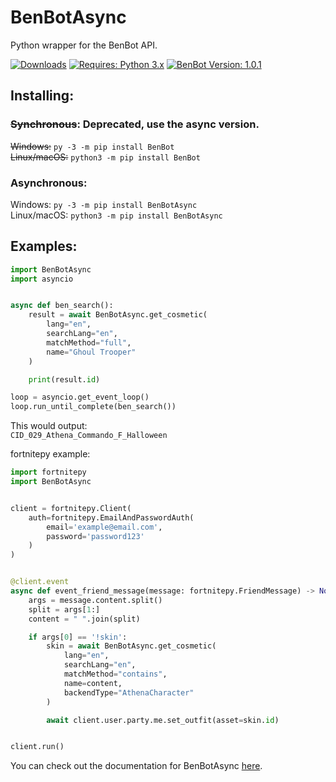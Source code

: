 # BenBotAsync
Python wrapper for the BenBot API.

[![Downloads](https://pepy.tech/badge/benbotasync)](https://pepy.tech/project/benbotasync)
[![Requires: Python 3.x](https://img.shields.io/pypi/pyversions/BenBotAsync.svg)](https://pypi.org/project/BenBotAsync/)
[![BenBot Version: 1.0.1](https://img.shields.io/pypi/v/BenBotAsync.svg)](https://pypi.org/project/BenBotAsync/)

## Installing:
### ~~Synchronous~~: **Deprecated, use the async version.**
~~Windows:~~ ``py -3 -m pip install BenBot``<br>
~~Linux/macOS:~~ ``python3 -m pip install BenBot``

### Asynchronous:
Windows: ``py -3 -m pip install BenBotAsync``<br>
Linux/macOS: ``python3 -m pip install BenBotAsync``

## Examples:
```py
import BenBotAsync
import asyncio


async def ben_search():
    result = await BenBotAsync.get_cosmetic(
        lang="en",
        searchLang="en",
        matchMethod="full",
        name="Ghoul Trooper"
    )

    print(result.id)

loop = asyncio.get_event_loop()
loop.run_until_complete(ben_search())

```

This would output:<br>
```CID_029_Athena_Commando_F_Halloween```

fortnitepy example:
```py
import fortnitepy
import BenBotAsync


client = fortnitepy.Client(
    auth=fortnitepy.EmailAndPasswordAuth(
        email='example@email.com',
        password='password123'
    )
)


@client.event
async def event_friend_message(message: fortnitepy.FriendMessage) -> None:
    args = message.content.split()
    split = args[1:]
    content = " ".join(split)

    if args[0] == '!skin':
        skin = await BenBotAsync.get_cosmetic(
            lang="en",
            searchLang="en",
            matchMethod="contains",
            name=content,
            backendType="AthenaCharacter"
        )

        await client.user.party.me.set_outfit(asset=skin.id)


client.run()

```

You can check out the documentation for BenBotAsync [here](https://stoplight.io/p/docs/gh/xMistt/BenBotAsync).
